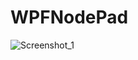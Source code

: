 # WPFNodePad
![Screenshot_1](https://github.com/Sashok9203/WPFNodePad/assets/56803757/2684ec1f-1f9a-4e7b-a5e7-dc16f9855d71)
